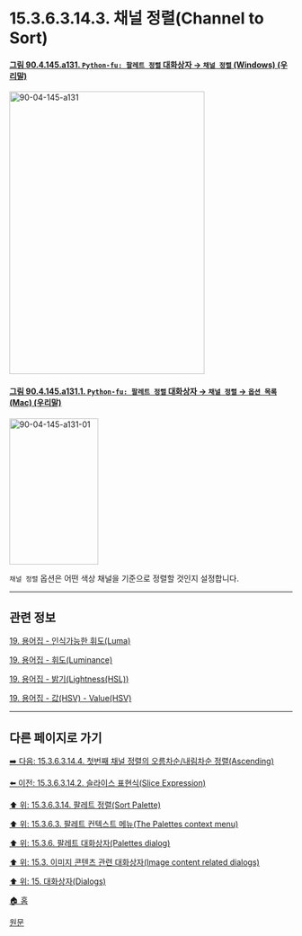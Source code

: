 # 15.3.6.3.14.3. 채널 정렬(Channel to Sort)

<a id="90-04-145-a131"></a>

#### [그림 90.4.145.a131. `Python-fu: 팔레트 정렬` 대화상자 → `채널 정렬` (Windows) (우리말)](./90-04-0145-python_fu_palette_sort.md#90-04-145-a131)
<img width="347" height="503" alt="90-04-145-a131" src="https://github.com/user-attachments/assets/a08ec15f-59cf-4ba0-9d6b-312e4a0c0065" />

<a id="90-04-145-a131-01"></a>

#### [그림 90.4.145.a131.1. `Python-fu: 팔레트 정렬` 대화상자 → `채널 정렬` → `옵션 목록` (Mac) (우리말)](./90-04-0145-python_fu_palette_sort.md#90-04-145-a131-01)
<img width="158" height="260" alt="90-04-145-a131-01" src="https://github.com/user-attachments/assets/badd9897-2529-4b00-a1e6-3eff2ab1c075" />

`채널 정렬` 옵션은 어떤 색상 채널을 기준으로 정렬할 것인지 설정합니다.

<a comment="TODO 각 옵션별로 사용해야 할 상황에 대해 설명해야 한다. 이는 추가작업입니다."></a>

***

## 관련 정보

[19. 용어집 - 인식가능한 휘도(Luma)](./19-glossaryx-luma.md)

[19. 용어집 - 휘도(Luminance)](./19-glossaryx-luminance.md)

[19. 용어집 - 밝기(Lightness(HSL))](./19-glossaryx-lightness_hsl.md)

[19. 용어집 - 값(HSV) - Value(HSV)](./19-glossaryx-value_hsv.md)

***

## 다른 페이지로 가기

[➡️ 다음: 15.3.6.3.14.4. 첫번째 채널 정렬의 오름차순/내림차순 정렬(Ascending)](./15-03-06-03-14-04-ascending.md)

[⬅️ 이전: 15.3.6.3.14.2. 슬라이스 표현식(Slice Expression)](./15-03-06-03-14-02-slice_expression.md)

[⬆️ 위: 15.3.6.3.14. 팔레트 정렬(Sort Palette)](./15-03-06-03-14-00-sort_palette.md)

[⬆️ 위: 15.3.6.3. 팔레트 컨텍스트 메뉴(The Palettes context menu)](./15-03-06-03-00-the_palettes_context_menu.md)

[⬆️ 위: 15.3.6. 팔레트 대화상자(Palettes dialog)](./15-03-06-00-palettes-dialog.md)

[⬆️ 위: 15.3. 이미지 콘텐츠 관련 대화상자(Image content related dialogs)](./15-03-00-image-content-related-dialogs.md)

[⬆️ 위: 15. 대화상자(Dialogs)](./15-00-dialogs.md)

[🏠 홈](./00-home.md)

[원문](https://docs.gimp.org/2.10/ko/gimp-palette-dialog.html#gimp-concepts-palettes-menu)